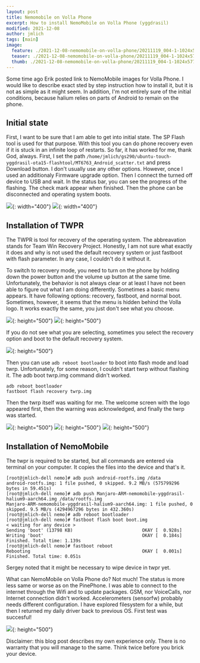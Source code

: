 ```yaml
---
layout: post
title: Nemomobile on Volla Phone
excerpt: How to install NemoMobile on Volla Phone (yggdrasil)
modified: 2021-12-08
author: jmlich
tags: [main]
image:
  feature: ./2021-12-08-nemomobile-on-volla-phone/20211119_004-1-1024x577.jpg
  teaser: ./2021-12-08-nemomobile-on-volla-phone/20211119_004-1-1024x577.jpg
  thumb: ./2021-12-08-nemomobile-on-volla-phone/20211119_004-1-1024x577.jpg
---
```


Some time ago Erik posted link to NemoMobile images for Volla Phone. I would like to describe exact sted by step
instruction how to install it, but it is not as simple as it might seem. In addition, I'm not entirely sure of
the initial conditions, because halium relies on parts of Android to remain on the phone. 

## Initial state

First, I want to be sure that I am able to get into initial state. The SP Flash tool is used for that purpose.
With this tool you can do phone recovery even if it is stuck in an infinite loop of restarts. So far, 
it has worked for me, thank God, always. First, I set the path `/home/jmlich/gs290/ubuntu-touch-yggdrasil-ota15-flashtool/MT6763_Android_scatter.txt` and
press Download button. I don't usually use any other options. However, once I used an additionaly Firmware upgrade option. Then I connect the turned off
device to USB and wait. In the status bar, you can see the progress of the flashing. The check mark appear when finished.
Then the phone can be disconnected and operating system boots.

![](/images/2021-12-08-nemomobile-on-volla-phone/Screenshot-at-2021-12-05-09-45-38-1024x677.png){: width="400"}
![](/images/2021-12-08-nemomobile-on-volla-phone/Screenshot-at-2021-12-05-09-49-51.png){: width="400"}

## Installation of TWPR

The TWPR is tool for recovery of the operating system. The abbreavation stands for Team Win Recovery Project.
Honestly, I am not sure what exactly it does and why is not used the default recovery system or just fastboot with flash parameter. In any case, I couldn't do it without it.

To switch to recovery mode, you need to turn on the phone by holding down the power button and the volume up
button at the same time. Unfortunately, the behavior is not always clear or at least I have not been able to
figure out what I am doing differently. Sometimes a basic menu appears. It have following options: recovery,
fastboot, and normal boot. Sometimes, however, it seems that the menu is hidden behind the Volla logo. 
It works exactly the same, you just don't see what you choose. 

![](/images/2021-12-08-nemomobile-on-volla-phone/20211119_013-3-577x1024.jpg){: height="500"}
![](/images/2021-12-08-nemomobile-on-volla-phone/20211119_017-4.jpg){: height="500"}

If you do not see what you are selecting, sometimes you select the recovery option and boot to the default recovery system. 

![](/images/2021-12-08-nemomobile-on-volla-phone/20211119_014-2.jpg){: height="500"}


Then you can use `adb reboot bootloader` to boot into flash mode and load twrp.
Unfortunately, for some reason, I couldn't start twrp without flashing it. The adb boot twrp.img command didn't worked.

```
adb reboot bootloader
fastboot flash recovery twrp.img
```

Then the twrp itself was waiting for me. The welcome screen with the logo appeared first, then the warning was acknowledged, and finally the twrp was started. 

![](/images/2021-12-08-nemomobile-on-volla-phone/20211119_011-577x1024.jpg){: height="500"}
![](/images/2021-12-08-nemomobile-on-volla-phone/20211119_002-577x1024.jpg){: height="500"}
![](/images/2021-12-08-nemomobile-on-volla-phone/20211119_003-scaled.jpg){: height="500"}


## Installation of NemoMobile

The twpr is required to be started, but all commands are entered via terminal on
your computer. It copies the files into the device and that's it.

```
[root@jmlich-dell nemo]# adb push android-rootfs.img /data
android-rootfs.img: 1 file pushed, 0 skipped. 9.2 MB/s (575799296 bytes in 59.451s)
[root@jmlich-dell nemo]# adb push Manjaro-ARM-nemomobile-yggdrasil-halium9-aarch64.img /data/rootfs.img
Manjaro-ARM-nemomobile-yggdrasil-halium9-aarch64.img: 1 file pushed, 0 skipped. 9.5 MB/s (4294967296 bytes in 432.360s)
[root@jmlich-dell nemo]# adb reboot bootloader
[root@jmlich-dell nemo]# fastboot flash boot boot.img
< waiting for any device >
Sending 'boot' (13798 KB)                          OKAY [  0.928s]
Writing 'boot'                                     OKAY [  0.184s]
Finished. Total time: 1.139s
[root@jmlich-dell nemo]# fastboot reboot
Rebooting                                          OKAY [  0.001s]
Finished. Total time: 0.051s
```

Sergey noted that it might be necessary to wipe device in twpr yet.

What can NemoMobile on Volla Phone do? Not much! The status is more less same or worse as on the PinePhone. I was able to connect to
the internet through the Wifi and to update packages. GSM, nor VoiceCalls, nor Internet connection didn't worked. Accelerometers (sensorfw)
probably needs different configuration. I have explored filesystem for a while, but then I returned my daily driver back to previous OS.
First test was succesful!

![](/images/2021-12-08-nemomobile-on-volla-phone/20211118_001-scaled.jpg){: height="500"}

Disclaimer: this blog post describes my own experience only. There is no warranty that you will manage to the same. Think twice before you brick your device.
